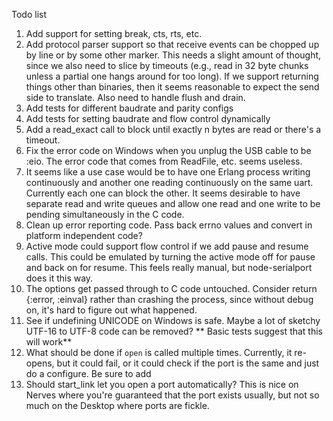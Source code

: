 Todo list

  1. Add support for setting break, cts, rts, etc.
  1. Add protocol parser support so that receive events can be chopped up by
     line or by some other marker. This needs a slight amount of thought, since
     we also need to slice by timeouts (e.g., read in 32 byte chunks unless a
     partial one hangs around for too long). If we support returning things
     other than binaries, then it seems reasonable to expect the send side
     to translate. Also need to handle flush and drain.
  2. Add tests for different baudrate and parity configs
  3. Add tests for setting baudrate and flow control dynamically
  4. Add a read_exact call to block until exactly n bytes are read
     or there's a timeout.
  5. Fix the error code on Windows when you unplug the USB cable to
     be :eio. The error code that comes from ReadFile, etc. seems
     useless.
  5. It seems like a use case would be to have one Erlang process writing continuously
     and another one reading continuously on the same uart. Currently each one can block the other. It seems desirable to have separate read and write queues and allow
     one read and one write to be pending simultaneously in the C code.
  6. Clean up error reporting code. Pass back errno values and convert in platform independent code?
  7. Active mode could support flow control if we add pause and resume calls. This could be emulated by
     turning the active mode off for pause and back on for resume. This feels really manual, but
     node-serialport does it this way.
  8. The options get passed through to C code untouched. Consider return {:error, :einval} rather than
     crashing the process, since without debug on, it's hard to figure out what happened.
  9. See if undefining UNICODE on Windows is safe. Maybe a lot of sketchy UTF-16 to UTF-8 code
     can be removed? ** Basic tests suggest that this will work**
  10. What should be done if `open` is called multiple times. Currently, it re-opens, but
      it could fail, or it could check if the port is the same and just do a configure.
      Be sure to add
  11. Should start_link let you open a port automatically? This is nice on Nerves where
      you're guaranteed that the port exists usually, but not so much on the Desktop where
      ports are fickle.

